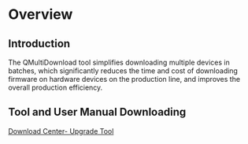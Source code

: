 # Overview

## **Introduction**

The QMultiDownload tool simplifies downloading multiple devices in batches, which significantly reduces the time and cost of downloading firmware on hardware devices on the production line, and improves the overall production efficiency.   

## **Tool and User Manual Downloading**   

<a href="https://core.acceleronix.io/download?menuCode=UPGR_UTIL&resourceType=C" target="_blank">Download Center- Upgrade Tool</a>


